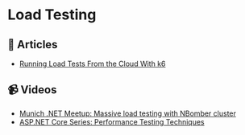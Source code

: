 
# Load Testing

## 📝 Articles
- [Running Load Tests From the Cloud With k6](https://benfoster.io/blog/running-load-tests-from-aws-cloud-with-k6/)

## 📹 Videos

- [Munich .NET Meetup: Massive load testing with NBomber cluster](https://www.youtube.com/watch?v=U2j7NmXZrOc)
- [ASP.NET Core Series: Performance Testing Techniques](https://www.youtube.com/watch?v=jn54CjePzs0)


